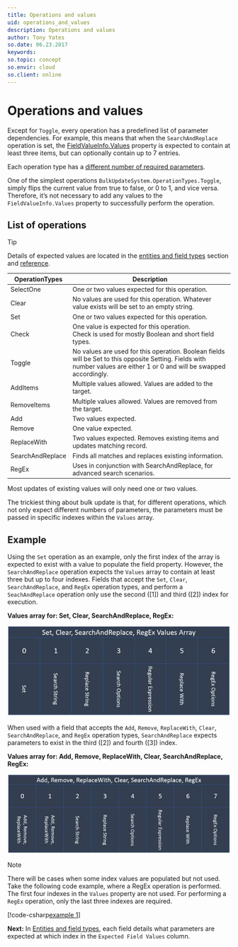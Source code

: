 ```yaml
---
title: Operations and values
uid: operations_and_values
description: Operations and values
author: Tony Yates
so.date: 06.23.2017
keywords:
so.topic: concept
so.envir: cloud
so.client: online
---
```


# Operations and values

Except for `Toggle`, every operation has a predefined list of parameter dependencies. For example, this means that when the `SearchAndReplace` operation is set, the [FieldValueInfo.Values][2] property is expected to contain at least three items, but can optionally contain up to 7 entries.

Each operation type has a [different number of required parameters][1].

One of the simplest operations `BulkUpdateSystem.OperationTypes.Toggle`, simply flips the current value from true to false, or 0 to 1, and vice versa. Therefore, it’s not necessary to add any values to the `FieldValueInfo.Values` property to successfully perform the operation.

## List of operations

> [!TIP]
> Details of expected values are located in the [entities and field types][1] section and [reference][3].

| OperationTypes | Description |
|---|---|
| SelectOne | One or two values expected for this operation. |
| Clear | No values are used for this operation. Whatever value exists will be set to an empty string. |
| Set | One or two values expected for this operation. |
| Check |One value is expected for this operation.<br>Check is used for mostly Boolean and short field types. |
| Toggle | No values are used for this operation. Boolean fields will be Set to this opposite Setting. Fields with number values are either 1 or 0 and will be swapped accordingly. |
| AddItems | Multiple values allowed. Values are added to the target. |
| RemoveItems | Multiple values allowed. Values are removed from the target. |
| Add | Two values expected. |
| Remove | One value expected. |
| ReplaceWith | Two values expected. Removes existing items and updates matching record. |
| SearchAndReplace | Finds all matches and replaces existing information. |
| RegEx | Uses in conjunction with SearchAndReplace, for advanced search scenarios. |

Most updates of existing values will only need one or two values.

The trickiest thing about bulk update is that, for different operations, which not only expect different numbers of parameters, the parameters must be passed in specific indexes within the `Values` array.

## Example

Using the `Set` operation as an example, only the first index of the array is expected to exist with a value to populate the field property. However, the `SearchAndReplace` operation expects the `Values` array to contain at least three but up to four indexes. Fields that accept the `Set`, `Clear`, `SearchAndReplace`, and `RegEx` operation types, and perform a `SeachAndReplace` operation only use the second (\[1\]) and third (\[2\]) index for execution.

**Values array for: Set, Clear, SearchAndReplace, RegEx:**

![x][img1]

When used with a field that accepts the `Add`, `Remove`, `ReplaceWith`, `Clear`, `SearchAndReplace`, and `RegEx` operation types, `SearchAndReplace` expects parameters to exist in the third (\[2\]) and fourth (\[3\]) index.

**Values array for: Add, Remove, ReplaceWith, Clear, SearchAndReplace, RegEx:**

![x][img2]

> [!NOTE]
> There will be cases when some index values are populated but not used. Take the following code example, where a RegEx operation is performed. The first four indexes in the `Values` property are not used. For performing a `RegEx` operation, only the last three indexes are required.

[!code-csharp[example 1](includes/bulk-update-set.cs)]

**Next:** In [Entities and field types][1], each field details what parameters are expected at which index in the `Expected Field Values` column.

<!-- Referenced links -->
[1]: entities-field-types.md
[2]: field-value-info.md
[3]: reference/appointment-table.md

<!-- Referenced images -->
[img1]: media/image010.jpg
[img2]: media/image012.jpg
